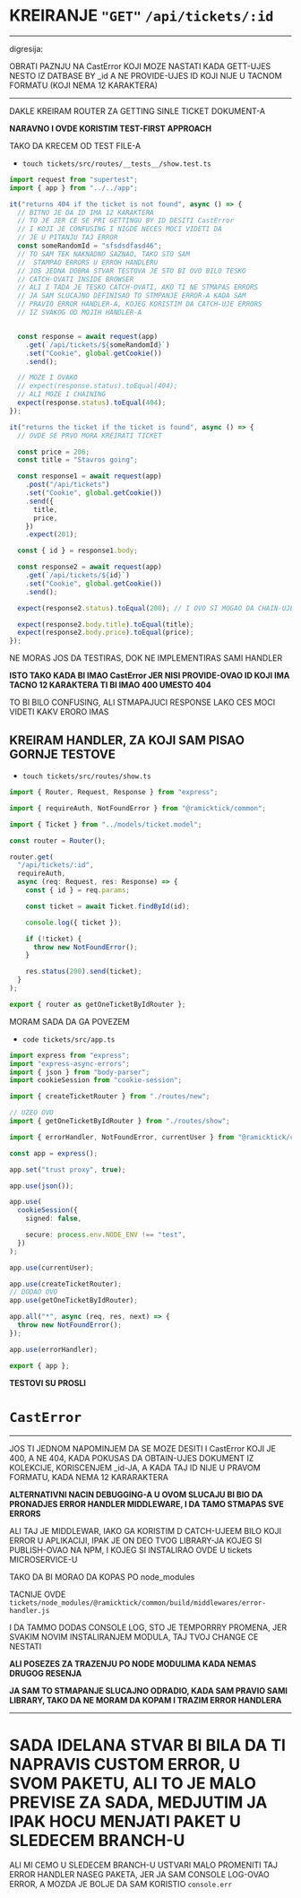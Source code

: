# KREIRANJE `"GET"` `/api/tickets/:id`

***

digresija:

OBRATI PAZNJU NA CastError KOJI MOZE NASTATI KADA GETT-UJES NESTO IZ DATBASE BY _id A NE PROVIDE-UJES ID KOJI NIJE U TACNOM FORMATU (KOJI NEMA 12 KARAKTERA)

***

DAKLE KREIRAM ROUTER ZA GETTING SINLE TICKET DOKUMENT-A

**NARAVNO I OVDE KORISTIM TEST-FIRST APPROACH**

TAKO DA KRECEM OD TEST FILE-A

- `touch tickets/src/routes/__tests__/show.test.ts`

```ts
import request from "supertest";
import { app } from "../../app";

it("returns 404 if the ticket is not found", async () => {
  // BITNO JE DA ID IMA 12 KARAKTERA
  // TO JE JER CE SE PRI GETTINGU BY ID DESITI CastError
  // I KOJI JE CONFUSING I NIGDE NECES MOCI VIDETI DA
  // JE U PITANJU TAJ ERROR
  const someRandomId = "sfsdsdfasd46";
  // TO SAM TEK NAKNADNO SAZNAO, TAKO STO SAM
  //  STAMPAO ERRORS U ERROH HANDLERU
  // JOS JEDNA DOBRA STVAR TESTOVA JE STO BI OVO BILO TESKO 
  // CATCH-OVATI INSIDE BROWSER
  // ALI I TADA JE TESKO CATCH-OVATI, AKO TI NE STMAPAS ERRORS
  // JA SAM SLUCAJNO DEFINISAO TO STMPANJE ERROR-A KADA SAM 
  // PRAVIO ERROR HANDLER-A, KOJEG KORISTIM DA CATCH-UJE ERRORS
  // IZ SVAKOG OD MOJIH HANDLER-A


  const response = await request(app)
    .get(`/api/tickets/${someRandomId}`)
    .set("Cookie", global.getCookie())
    .send();

  // MOZE I OVAKO
  // expect(response.status).toEqual(404);
  // ALI MOZE I CHAINING
  expect(response.status).toEqual(404);
});

it("returns the ticket if the ticket is found", async () => {
  // OVDE SE PRVO MORA KREIRATI TICKET

  const price = 206;
  const title = "Stavros going";

  const response1 = await request(app)
    .post("/api/tickets")
    .set("Cookie", global.getCookie())
    .send({
      title,
      price,
    })
    .expect(201);

  const { id } = response1.body;

  const response2 = await request(app)
    .get(`/api/tickets/${id}`)
    .set("Cookie", global.getCookie())
    .send();

  expect(response2.status).toEqual(200); // I OVO SI MOGAO DA CHAIN-UJES ALI NEMA VEZE

  expect(response2.body.title).toEqual(title);
  expect(response2.body.price).toEqual(price);
});

```

NE MORAS JOS DA TESTIRAS, DOK NE IMPLEMENTIRAS SAMI HANDLER

**ISTO TAKO KADA BI IMAO CastError JER NISI PROVIDE-OVAO ID KOJI IMA TACNO 12 KARAKTERA TI BI IMAO 400 UMESTO 404**

TO BI BILO CONFUSING, ALI STMAPAJUCI RESPONSE LAKO CES MOCI VIDETI KAKV ERORO IMAS

## KREIRAM HANDLER, ZA KOJI SAM PISAO GORNJE TESTOVE

- `touch tickets/src/routes/show.ts`

```ts
import { Router, Request, Response } from "express";

import { requireAuth, NotFoundError } from "@ramicktick/common";

import { Ticket } from "../models/ticket.model";

const router = Router();

router.get(
  "/api/tickets/:id",
  requireAuth,
  async (req: Request, res: Response) => {
    const { id } = req.params;

    const ticket = await Ticket.findById(id);

    console.log({ ticket });

    if (!ticket) {
      throw new NotFoundError();
    }

    res.status(200).send(ticket);
  }
);

export { router as getOneTicketByIdRouter };

```

MORAM SADA DA GA POVEZEM

- `code tickets/src/app.ts`

```ts
import express from "express";
import "express-async-errors";
import { json } from "body-parser";
import cookieSession from "cookie-session";

import { createTicketRouter } from "./routes/new";

// UZEO OVO
import { getOneTicketByIdRouter } from "./routes/show";

import { errorHandler, NotFoundError, currentUser } from "@ramicktick/common";

const app = express();

app.set("trust proxy", true);

app.use(json());

app.use(
  cookieSession({
    signed: false,

    secure: process.env.NODE_ENV !== "test",
  })
);

app.use(currentUser);

app.use(createTicketRouter);
// DODAO OVO
app.use(getOneTicketByIdRouter);

app.all("*", async (req, res, next) => {
  throw new NotFoundError();
});

app.use(errorHandler);

export { app };

```

**TESTOVI SU PROSLI**


# `CastError`

***

JOS TI JEDNOM NAPOMINJEM DA SE MOZE DESITI I CastError KOJI JE 400, A NE 404, KADA POKUSAS DA OBTAIN-UJES DOKUMENT IZ KOLEKCIJE, KORISCENJEM _id-JA, A KADA TAJ ID NIJE U PRAVOM FORMATU, KADA NEMA 12 KARARAKTERA

**ALTERNATIVNI NACIN DEBUGGING-A U OVOM SLUCAJU BI BIO DA PRONADJES ERROR HANDLER MIDDLEWARE, I DA TAMO STMAPAS SVE ERRORS**

ALI TAJ JE MIDDLEWAR, IAKO GA KORISTIM D CATCH-UJEEM BILO KOJI ERROR U APLIKACIJI, IPAK JE ON DEO TVOG LIBRARY-JA KOJEG SI PUBLISH-OVAO NA NPM, I KOJEG SI INSTALIRAO OVDE U tickets MICROSERVICE-U

TAKO DA BI MORAO DA KOPAS PO node_modules

TACNIJE OVDE `tickets/node_modules/@ramicktick/common/build/middlewares/error-handler.js`

I DA TAMMO DODAS CONSOLE LOG, STO JE TEMPORRRY PROMENA, JER SVAKIM NOVIM INSTALIRANJEM MODULA, TAJ TVOJ CHANGE CE NESTATI

**ALI POSEZES ZA TRAZENJU PO NODE MODULIMA KADA NEMAS DRUGOG RESENJA**

**JA SAM TO STMAPANJE SLUCAJNO ODRADIO, KADA SAM PRAVIO SAMI LIBRARY, TAKO DA NE MORAM DA KOPAM I TRAZIM ERROR HANDLERA**

***

# SADA IDELANA STVAR BI BILA DA TI NAPRAVIS CUSTOM ERROR, U SVOM PAKETU, ALI TO JE MALO PREVISE ZA SADA, MEDJUTIM JA IPAK HOCU MENJATI PAKET U SLEDECEM BRANCH-U

ALI MI CEMO U SLEDECEM BRANCH-U USTVARI MALO PROMENITI TAJ ERROR HANDLER NASEG PAKETA, JER JA SAM CONSOLE LOG-OVAO ERROR, A MOZDA JE BOLJE DA SAM KORISTIO `console.err`
